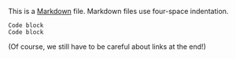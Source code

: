 This is a [Markdown][] file. Markdown files use four-space indentation.

	Code block
	Code block

(Of course, we still have to be careful about links at the end!)

  [markdown]: http://daringfireball.net/projects/markdown

